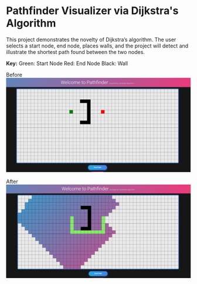 # Pathfinder Visualizer via Dijkstra's Algorithm

This project demonstrates the novelty of Dijkstra’s algorithm.
The user selects a start node, end node, places walls, and the project will detect and illustrate the shortest path found between the two nodes.

<strong>Key:</strong>
Green: Start Node
Red: End Node
Black: Wall

Before
<img src="/public/Pathfinder1.png">

After
<img src="/public/Pathfinder2.png">

